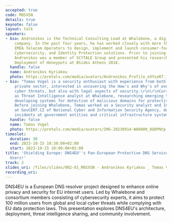 ```yaml
---
accepted: true
code: M8SXSN
details: true
keynote: false
layout: talk
speakers:
- bio: Andronikos is the Technical Consulting Lead at Whalebone, a digital life protection
    company. In the past four years, he has worked closely with more than two dozen
    EMEA Telecom Operators to design, implement and launch consumer-focused DNS-based
    Cybersecurity, and Identity Protection solutions. Prior to joining Whalebone,
    Andronikos was a member of SCYTALE Group and presented his research on Automated
    Deployment of Honeypots at BSides Athens 2018.
  handle: false
  name: Andronikos Kyriakou
  photo: https://pretalx.com/media/avatars/Andronikos_Profile_eXYsoR7.jpg
- bio: "Tomas Vogel is a security enthusiast with experience from both public and
    private sector, interested in uncovering the How's and Why's of ever evolving
    cyber threats, but also with legal aspects of security.\r\n\r\nCurrently working
    as Threat Intelligence analyst at Whalebone, researching emerging threats and
    developing systems for detection of malicious domains for protective DNS solution.
    Before joining Whalebone, Tomas worked as a Security analyst and Incident responder
    at GovCERT.CZ of National Cyber and Information Security Agency, dealing with
    incidents at government entities and critical infrastructure systems."
  handle: false
  name: Tomas Vogel
  photo: https://pretalx.com/media/avatars/IMG-20230914-WA0000_8Q0PNtp.jpg
timeslot:
  duration: 30
  end: 2023-10-15 10:30:00+02:00
  start: 2023-10-15 10:00:00+02:00
title: 'Shielding Europe: DNS4EU''s Pan-European Protective DNS Service for 100 Million
  Users!'
track: 2
slides_uri: /files/slides/002-01_M8SXSN - Andronikos Kyriakou _ Tomas Vogel_Shielding Europe - DNS4EU.pptx
recording_uri: 
---
```


DNS4EU is a European DNS resolver project designed to enhance online privacy and security for EU internet users.
Led by Whalebone and consortium members consisting of cybersecurity experts, it aims to protect 100 million users from global and local cyber threats while complying with EU data protection laws.
This presentation explores DNS4EU's architecture, deployment, threat intelligence sharing, and community involvement.